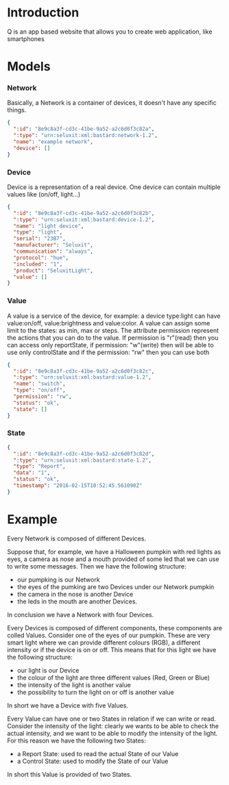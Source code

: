 # Introduction
Q is an app based website that allows you to create web application, like smartphones

# Models

### Network
Basically, a Network is a container of devices, it doesn't have any specific things.
```json
{
  ":id": "8e9c8a3f-cd3c-41be-9a52-a2c6d0f3c82a",
  ":type": "urn:seluxit:xml:bastard:network-1.2",
  "name": "example network",
  "device": []
}
```

### Device
Device is a representation of a real device. One device can contain multiple values like (on/off, light...)
```json
{
  ":id": "8e9c8a3f-cd3c-41be-9a52-a2c6d0f3c82b",
  ":type": "urn:seluxit:xml:bastard:device-1.2",
  "name": "light device",
  "type": "light",
  "serial": "23B7",
  "manufacturer": "Seluxit",
  "communication": "always",
  "protocol": "hue",
  "included": "1",
  "product": "SeluxitLight",
  "value": []
}
```

### Value
A value is a service of the device, for example: a device type:light can have value:on/off, value:brightness and value:color. A value can assign some limit to the states: as min, max or steps.
The attribute permission represent the actions that you can do to the value. If permission is "r"(read) then you can access only reportState, if permission: "w"(write) then will be able to use only controlState and if the permission: "rw" then you can use both
```json
{
  ":id": "8e9c8a3f-cd3c-41be-9a52-a2c6d0f3c82c",
  ":type": "urn:seluxit:xml:bastard:value-1.2",
  "name": "switch",
  "type": "on/off",
  "permission": "rw",
  "status": "ok",
  "state": []
}
```

### State
```json
{
  ":id": "8e9c8a3f-cd3c-41be-9a52-a2c6d0f3c82d",
  ":type": "urn:seluxit:xml:bastard:state-1.2",
  "type": "Report",
  "data": "1",
  "status": "ok",
  "timestamp": "2016-02-15T10:52:45.561090Z"
}
```

# Example
Every Network is composed of different Devices.

Suppose that, for example, we have a Halloween pumpkin with red lights as eyes, a camera as nose and a mouth provided of some led that we can use to write some messages. Then we have the following structure:

* our pumpking is our Network
* the eyes of the pumking are two Devices under our Network pumpkin
* the camera in the nose is another Device
* the leds in the mouth are another Devices.

In conclusion we have a Network with four Devices.

Every Devices is composed of different components, these components are colled Values.
Consider one of the eyes of our pumpkin. These are very smart light where we can provide different colours (RGB), a different intensity or if the device is on or off. This means that for this light we have the following structure:

* our light is our Device
* the colour of the light are three different values (Red, Green or Blue)
* the intensity of the light is another value
* the possibility to turn the light on or off is another value

In short we have a Device with five Values.

Every Value can have one or two States in relation if we can write or read.
Consider the intensity of the light: clearly we wants to be able to check the actual intensity, and we want to be able to modify the intensity of the light. For this reason we have the following two States:

* a Report State: used to read the actual State of our Value
* a Control State: used to modify the State of our Value

In short this Value is provided of two States.

